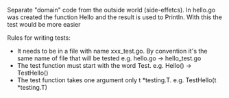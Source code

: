 Separate "domain" code from the outside world (side-effetcs). In hello.go was created the function Hello and the result is used
to Println. With this the test would be more easier

Rules for writing tests:

- It needs to be in a file with name xxx_test.go. By convention it's the same name of file that will be tested e.g. hello.go -> hello_test.go
- The test function must start with the word Test. e.g. Hello() -> TestHello()
- The test function takes one argument only t *testing.T. e.g. TestHello(t *testing.T)